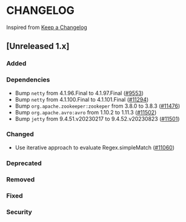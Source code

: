 # CHANGELOG
Inspired from [Keep a Changelog](https://keepachangelog.com/en/1.0.0/)

## [Unreleased 1.x]
### Added
### Dependencies
- Bump `netty` from 4.1.96.Final to 4.1.97.Final ([#9553](https://github.com/opensearch-project/OpenSearch/pull/9553))
- Bump `netty` from 4.1.100.Final to 4.1.101.Final ([#11294](https://github.com/opensearch-project/OpenSearch/pull/11294))
- Bump `org.apache.zookeeper:zookeper` from 3.8.0 to 3.8.3 ([#11476](https://github.com/opensearch-project/OpenSearch/pull/11476))
- Bump `org.apache.avro:avro` from 1.10.2 to 1.11.3 ([#11502](https://github.com/opensearch-project/OpenSearch/pull/11502))
- Bump `jetty` from 9.4.51.v20230217 to 9.4.52.v20230823 ([#11501](https://github.com/opensearch-project/OpenSearch/pull/11501))

### Changed
- Use iterative approach to evaluate Regex.simpleMatch ([#11060](https://github.com/opensearch-project/OpenSearch/pull/11060))

### Deprecated
### Removed
### Fixed
### Security

[Unreleased]: https://github.com/opensearch-project/OpenSearch/compare/1.3.12...HEAD
